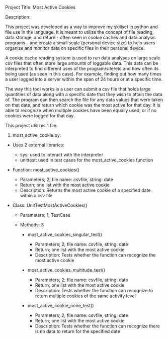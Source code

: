 Project Title: Most Active Cookies

Description:

This project was developed as a way to improve my skillset in python and file use in the language. It is meant to utilize the concept of file reading, data storage, and return - often seen in cookie caches and data analysis programs - and create a small scale (personal device size) to help users organize and monitor data on specific files in their personal device.

A cookie cache reading system is used to run data analyses on large scale csv files that often store large amounts of loggable data. This data can be interpreted to find different uses of the program/site/etc and how often its being used (as seen in this case). For example, finding out how many times a user logged into a server within the span of 24 hours or at a specific time.

The way this tool works is a user can submit a csv file that holds large quantities of data along with a specific date that they wish to attain the data of. The program can then search the file for any data values that were taken on that date, and return which cookie was the most active for that day. It is able to recognize when multiple cookies have been equally used, or if no cookies were logged for that day.



This project utilizes 1 file:

1. most_active_cookie.py:

- Uses 2 external libraries:
    - sys: used to interact with the interpreter
    - unittest: used in test cases for the most_active_cookies function

- Function: most_active_cookies()
    - Parameters; 2; file name: csvfile, string: date
    - Return; one list with the most active cookie
    - Description: Returns the most active cookie of a specified date within a csv file

- Class: UnitTestMostActiveCookies()
    - Parameters; 1; TestCase

    - Methods; 3
        - most_active_cookies_singular_test()
            - Parameters; 2; file name: csvfile, string: date
            - Return; one list with the most active cookie
            - Description: Tests whether the function can recognize the most active cookie
        
        - most_active_cookies_multitude_test()
            - Parameters; 2; file name: csvfile, string: date
            - Return; one list with the most active cookie
            - Description: Tests whether the function can recognize to return multiple cookies of the same activity level

        - most_active_cookie_none_test()
            - Parameters; 2; file name: csvfile, string: date
            - Return; one list with the most active cookie
            - Description: Tests whether the function can recognize there is no data to return for the specified date

